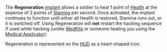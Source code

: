 The **Regeneration** [implant](Implants.md) allows a soldier to heal 1 point of
[Health](../terminology/Health.md) at the expense of 2 points of
[Stamina](../terminology/Stamina.md) per second. Once activated, the implant
continues to function until either all Health is restored, Stamina runs out, or
it is switched off. Using Regeneration will **not** restart the hacking sequence
if used while hacking (unlike [MedKits](../items/MedKit.md) or someone healing
you using the [Medical Applicator](../weapons/Medical_Applicator.md)).

Regeneration is represented on the [HUD](../etc/Heads-up_Display.md) as a
heart-shaped icon.
